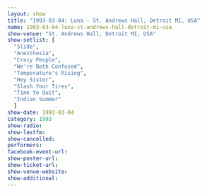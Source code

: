 ```yaml
---
layout: show
title: "1993-03-04: Luna - St. Andrews Hall, Detroit MI, USA"
name: 1993-03-04-luna-st-andrews-hall-detroit-mi-usa
show-venue: "St. Andrews Hall, Detroit MI, USA"
show-setlist: [
  "Slide",
  "Anesthesia",
  "Crazy People",
  "We're Both Confused",
  "Temperature's Rising",
  "Hey Sister",
  "Slash Your Tires",
  "Time to Quit",
  "Indian Summer"
  ]
show-date: 1993-03-04
category: 1993
show-radio: 
show-lastfm: 
show-cancelled: 
performers: 
facebook-event-url: 
show-poster-url: 
show-ticket-url: 
show-venue-website: 
show-additional: 
---
```


